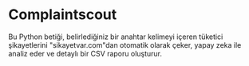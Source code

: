 # Complaintscout
Bu Python betiği, belirlediğiniz bir anahtar kelimeyi içeren tüketici şikayetlerini "sikayetvar.com"dan otomatik olarak çeker, yapay zeka ile analiz eder ve detaylı bir CSV raporu oluşturur.
